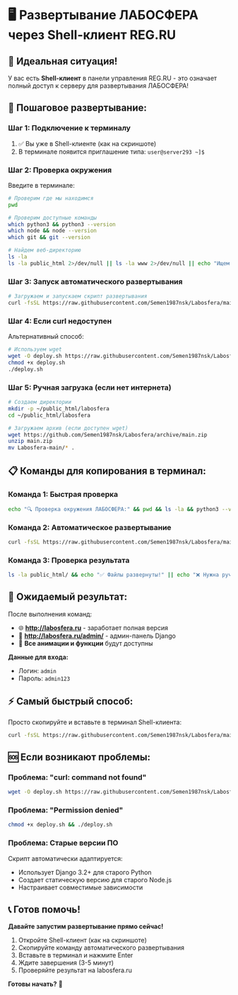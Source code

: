 # 🖥️ Развертывание ЛАБОСФЕРА через Shell-клиент REG.RU

## 🎯 **Идеальная ситуация!**

У вас есть **Shell-клиент** в панели управления REG.RU - это означает полный доступ к серверу для развертывания ЛАБОСФЕРА!

## 🚀 **Пошаговое развертывание:**

### **Шаг 1: Подключение к терминалу**
1. ✅ Вы уже в Shell-клиенте (как на скриншоте)
2. В терминале появится приглашение типа: `user@server293 ~]$`

### **Шаг 2: Проверка окружения**
Введите в терминале:
```bash
# Проверим где мы находимся
pwd

# Проверим доступные команды
which python3 && python3 --version
which node && node --version
which git && git --version

# Найдем веб-директорию
ls -la
ls -la public_html 2>/dev/null || ls -la www 2>/dev/null || echo "Ищем веб-папку..."
```

### **Шаг 3: Запуск автоматического развертывания**
```bash
# Загружаем и запускаем скрипт развертывания
curl -fsSL https://raw.githubusercontent.com/Semen1987nsk/Labosfera/main/deploy-regru.sh | bash
```

### **Шаг 4: Если curl недоступен**
Альтернативный способ:
```bash
# Используем wget
wget -O deploy.sh https://raw.githubusercontent.com/Semen1987nsk/Labosfera/main/deploy-regru.sh
chmod +x deploy.sh
./deploy.sh
```

### **Шаг 5: Ручная загрузка (если нет интернета)**
```bash
# Создаем директории
mkdir -p ~/public_html/labosfera
cd ~/public_html/labosfera

# Загружаем архив (если доступен wget)
wget https://github.com/Semen1987nsk/Labosfera/archive/main.zip
unzip main.zip
mv Labosfera-main/* .
```

## 📋 **Команды для копирования в терминал:**

### Команда 1: Быстрая проверка
```bash
echo "🔍 Проверка окружения ЛАБОСФЕРА:" && pwd && ls -la && python3 --version 2>/dev/null || python --version 2>/dev/null && node --version 2>/dev/null || echo "Node.js не найден"
```

### Команда 2: Автоматическое развертывание
```bash
curl -fsSL https://raw.githubusercontent.com/Semen1987nsk/Labosfera/main/deploy-regru.sh | bash
```

### Команда 3: Проверка результата
```bash
ls -la public_html/ && echo "✅ Файлы развернуты!" || echo "❌ Нужна ручная настройка"
```

## 🎉 **Ожидаемый результат:**

После выполнения команд:
- 🌐 **http://labosfera.ru** - заработает полная версия
- 🔧 **http://labosfera.ru/admin/** - админ-панель Django
- 📱 **Все анимации и функции** будут доступны

**Данные для входа:**
- Логин: `admin`
- Пароль: `admin123`

## ⚡ **Самый быстрый способ:**

Просто скопируйте и вставьте в терминал Shell-клиента:

```bash
curl -fsSL https://raw.githubusercontent.com/Semen1987nsk/Labosfera/main/deploy-regru.sh | bash
```

## 🆘 **Если возникают проблемы:**

### Проблема: "curl: command not found"
```bash
wget -O deploy.sh https://raw.githubusercontent.com/Semen1987nsk/Labosfera/main/deploy-regru.sh && bash deploy.sh
```

### Проблема: "Permission denied"
```bash
chmod +x deploy.sh && ./deploy.sh
```

### Проблема: Старые версии ПО
Скрипт автоматически адаптируется:
- Использует Django 3.2+ для старого Python
- Создает статическую версию для старого Node.js
- Настраивает совместимые зависимости

## 📞 **Готов помочь!**

**Давайте запустим развертывание прямо сейчас!**

1. Откройте Shell-клиент (как на скриншоте)
2. Скопируйте команду автоматического развертывания
3. Вставьте в терминал и нажмите Enter
4. Ждите завершения (3-5 минут)
5. Проверяйте результат на labosfera.ru

**Готовы начать?** 🚀